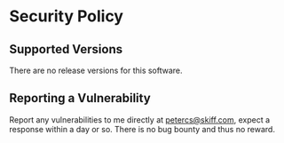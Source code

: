 # Security Policy

## Supported Versions

There are no release versions for this software.

## Reporting a Vulnerability

Report any vulnerabilities to me directly at petercs@skiff.com, expect a response within a day or so. There is no bug bounty and thus no reward.
